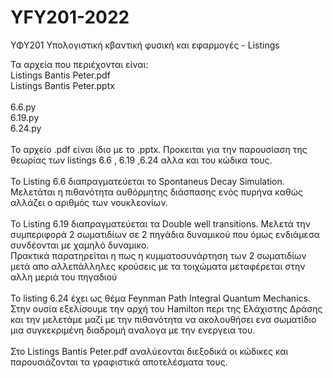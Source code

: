 # YFY201-2022
ΥΦΥ201 Υπολογιστική κβαντική φυσική και εφαρμογές - Listings

Τα αρχεία που περιέχονται είναι:<br />
Listings Bantis Peter.pdf<br />
Listings Bantis Peter.pptx<br /><br />
6.6.py<br />
6.19.py<br />
6.24.py<br /><br />
Το αρχείο .pdf είναι ίδιο με το .pptx. Προκειται για την παρουσίαση της θεωρίας των listings 6.6 , 6.19 ,6.24 αλλα και του κώδικα τους.<br /><br />
Το Listing 6.6 διαπραγματεύεται τo Spontaneus Decay Simulation. Μελετάται η πιθανότητα αυθόρμητης διάσπασης ενός πυρήνα καθώς αλλάζει ο αριθμός των νουκλεονίων.<br /><br />
Το Listing 6.19 διαπραγματεύεται τα Double well transitions. Μελετά την συμπεριφορά 2 σωματιδίων σε 2 πηγάδια δυναμικού που όμως ενδιάμεσα συνδέονται με χαμηλό δυναμικο.<br /> Πρακτικά παρατηρείται η πως η κυμματοσυνάρτηση των 2 σωματιδίων μετά απο αλλεπάλληλες κρούσεις με τα τοιχώματα μεταφέρεται στην αλλη μεριά του πηγαδιού <br /><br />
Το listing 6.24 έχει ως θέμα Feynman Path Integral Quantum Mechanics. Στην ουσία εξελίσουμε την αρχή του Hamilton περι της Ελάχιστης Δράσης και την μελετάμε μαζί με την πιθανότητα να ακολουθήσει ενα σωματίδιο μια συγκεκριμένη διαδρομή αναλογα με την ενεργεια του.<br /><br />
Στο Listings Bantis Peter.pdf αναλύεονται διεξοδικά οι κώδικες και παρουσιάζονται τα γραφιστικά αποτελέσματα τους.
